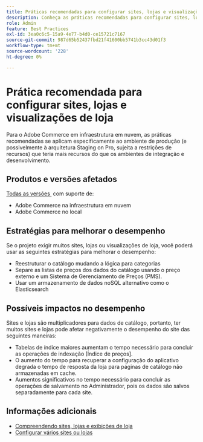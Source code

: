 ```yaml
---
title: Práticas recomendadas para configurar sites, lojas e visualizações de loja
description: Conheça as práticas recomendadas para configurar sites, lojas e exibições de loja a fim de maximizar o desempenho do site.
role: Admin
feature: Best Practices
exl-id: 3ea0c6c5-15a9-4e77-b4d0-ce15721c7167
source-git-commit: 987d65b52437fbd21f41600bb5741b3cc43d01f3
workflow-type: tm+mt
source-wordcount: '228'
ht-degree: 0%

---
```


# Prática recomendada para configurar sites, lojas e visualizações de loja

Para o Adobe Commerce em infraestrutura em nuvem, as práticas recomendadas se aplicam especificamente ao ambiente de produção (e possivelmente à arquitetura Staging on Pro, sujeita a restrições de recursos) que teria mais recursos do que os ambientes de integração e desenvolvimento.

## Produtos e versões afetados

[Todas as versões &#x200B;](../../../release/versions.md) com suporte de:

- Adobe Commerce na infraestrutura em nuvem
- Adobe Commerce no local

## Estratégias para melhorar o desempenho

Se o projeto exigir muitos sites, lojas ou visualizações de loja, você poderá usar as seguintes estratégias para melhorar o desempenho:

- Reestruturar o catálogo mudando a lógica para categorias
- Separe as listas de preços dos dados do catálogo usando o preço externo e um Sistema de Gerenciamento de Preços (PMS).
- Usar um armazenamento de dados noSQL alternativo como o Elasticsearch

## Possíveis impactos no desempenho

Sites e lojas são multiplicadores para dados de catálogo, portanto, ter muitos sites e lojas pode afetar negativamente o desempenho do site das seguintes maneiras:

- Tabelas de índice maiores aumentam o tempo necessário para concluir as operações de indexação [Índice de preços].
- O aumento do tempo para recuperar a configuração do aplicativo degrada o tempo de resposta da loja para páginas de catálogo não armazenadas em cache.
- Aumentos significativos no tempo necessário para concluir as operações de salvamento no Administrador, pois os dados são salvos separadamente para cada site.


## Informações adicionais

- [Compreendendo sites, lojas e exibições de loja](https://experienceleague.adobe.com/pt-br/docs/commerce-cloud-service/user-guide/configure-store/best-practices)
- [Configurar vários sites ou lojas](https://experienceleague.adobe.com/pt-br/docs/commerce-cloud-service/user-guide/configure-store/multiple-sites)
